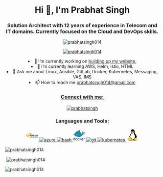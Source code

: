 <h1 align="center">Hi 👋, I'm Prabhat Singh</h1>
<h3 align="center">Solution Architect with 12 years of experience in Telecom and IT domains. Currently focused on the Cloud and DevOps skills.</h3>

<p align="center"> <img src="https://komarev.com/ghpvc/?username=prabhatsingh014&label=Profile%20views&color=0e75b6&style=flat" alt="prabhatsingh014" /> </p>

<p align="center"> <a href="https://github.com/ryo-ma/github-profile-trophy"><img src="https://github-profile-trophy.vercel.app/?username=prabhatsingh014" alt="prabhatsingh014" /></a> </p>

<li align="center">🔭 I’m currently working on <a href="https://prabhatsingh014.github.io/">building up my website.</a></li>

<li align="center">🌱 I’m currently learning AWS, Helm, Istio, HTML</li>

<li align="center">💬 Ask me about Linux, Ansible, GitLab, Docker, Kubernetes, Messaging, VAS, IMS</li>

<li align="center">📫 How to reach me <a href="mailto:prabhatsingh014@gmail.com">prabhatsingh014@gmail.com</li>

<h3 align="center">Connect with me:</h3>
<p align="center">
<a href="https://linkedin.com/in/prabhatsingh" target="blank"><img align="center" src="https://raw.githubusercontent.com/rahuldkjain/github-profile-readme-generator/master/src/images/icons/Social/linked-in-alt.svg" alt="prabhatsingh" height="30" width="40" /></a>
</p>

<h3 align="center">Languages and Tools:</h3>
<p align="center"> <a href="https://aws.amazon.com" target="_blank" rel="noreferrer"> <img src="https://raw.githubusercontent.com/devicons/devicon/master/icons/amazonwebservices/amazonwebservices-original-wordmark.svg" alt="aws" width="40" height="40"/> </a> <a href="https://azure.microsoft.com/en-in/" target="_blank" rel="noreferrer"> <img src="https://www.vectorlogo.zone/logos/microsoft_azure/microsoft_azure-icon.svg" alt="azure" width="40" height="40"/> </a> <a href="https://www.gnu.org/software/bash/" target="_blank" rel="noreferrer"> <img src="https://www.vectorlogo.zone/logos/gnu_bash/gnu_bash-icon.svg" alt="bash" width="40" height="40"/> </a> <a href="https://www.docker.com/" target="_blank" rel="noreferrer"> <img src="https://raw.githubusercontent.com/devicons/devicon/master/icons/docker/docker-original-wordmark.svg" alt="docker" width="40" height="40"/> </a> <a href="https://git-scm.com/" target="_blank" rel="noreferrer"> <img src="https://www.vectorlogo.zone/logos/git-scm/git-scm-icon.svg" alt="git" width="40" height="40"/> </a> <a href="https://kubernetes.io" target="_blank" rel="noreferrer"> <img src="https://www.vectorlogo.zone/logos/kubernetes/kubernetes-icon.svg" alt="kubernetes" width="40" height="40"/> </a> <a href="https://www.linux.org/" target="_blank" rel="noreferrer"> <img src="https://raw.githubusercontent.com/devicons/devicon/master/icons/linux/linux-original.svg" alt="linux" width="40" height="40"/> </a> </p>

<p><img align="center" src="https://github-readme-stats.vercel.app/api/top-langs?username=prabhatsingh014&show_icons=true&locale=en&layout=compact" alt="prabhatsingh014" /></p>

<p>&nbsp;<img align="center" src="https://github-readme-stats.vercel.app/api?username=prabhatsingh014&show_icons=true&locale=en" alt="prabhatsingh014" /></p>

<p><img vertical-align="middle" src="https://github-readme-streak-stats.herokuapp.com/?user=prabhatsingh014&" alt="prabhatsingh014" /></p>